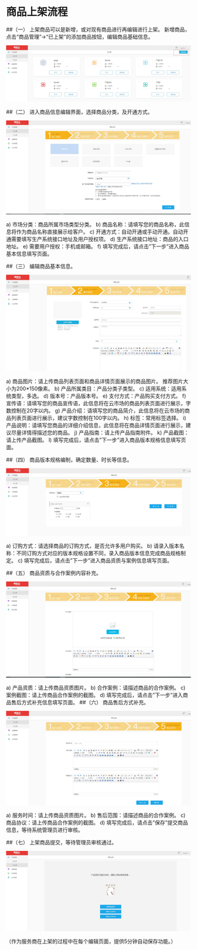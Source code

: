 # 商品上架流程
##（一）	上架商品可以是新增，或对现有商品进行再编辑进行上架。
新增商品，点击“商品管理”->“已上架”的添加商品按钮，编辑商品基础信息。

![](/articles/yycloud/4-/images/shangjia1.jpg)


##（二）	进入商品信息编辑界面，选择商品分类，及开通方式。

![](/articles/yycloud/4-/images/shangjia2.jpg)


a)	市场分类：商品所属市场类型分类。
b)	商品名称：请填写您的商品名称，此信息将作为商品名称直接展示给客户。
c)	开通方式：自动开通或手动开通。自动开通需要填写生产系统接口地址及用户授权项。
d)	生产系统接口地址：商品的入口地址。
e)	需要用户授权：手机或邮箱。
f)	填写完成后，请点击”下一步”进入商品基本信息填写页面。

##（三）	编辑商品基本信息。

![](/articles/yycloud/4-/images/shangjia3.jpg)

a)	商品图片：请上传商品列表页面和商品详情页面展示的商品图片。
推荐图片大小为200*150像素。
b)	产品所属类目：产品分类子类型。
c)	适用系统：适用系统类型，多选。
d)	版本号：产品版本号。
e)	支付方式：产品购买支付方式。
f)	宣传语：请填写您的商品宣传语，此信息将在云市场的商品列表页面进行展示，字数控制在20字以内。
g)	产品介绍：请填写您的商品简介，此信息将在云市场的商品列表页面进行展示，建议字数控制在100字以内。
h)	标签：常用标签选择。
i)	产品说明：请填写您商品的详细介绍信息，此信息将在商品详情页面进行展示，建议尽量详情得描述您的商品。
j)	产品指南：请上传产品指南附件。
k)	产品截图：请上传产品截图。
l)	填写完成后，请点击”下一步”进入商品版本规格信息填写页面。


##（四）	商品版本规格编制，确定数量、时长等信息。

![](/articles/yycloud/4-/images/shangjia4.jpg)

a)	订购方式：请选择商品的订购方式，是否允许多用户购买。
b)	请录入版本名称：不同订购方式对应的版本规格设置不同，录入商品版本信息完成商品规格制定。
c)	填写完成后，请点击”下一步”进入商品资质与案例信息填写页面。

##（五）	商品资质与合作案例内容补充。

![](/articles/yycloud/4-/images/shangjia5.jpg)

a)	产品资质：请上传商品资质图片。
b)	合作案例：请描述商品的合作案例。
c)	案例截图：请上传商品合作案例的截图。
d)	填写完成后，请点击”下一步”进入商品售后方式补充信息填写页面。
##（六）	商品售后方式补充。

![](/articles/yycloud/4-/images/shangjia6.jpg)

a)	服务时间：请上传商品资质图片。
b)	售后范围：请描述商品的合作案例。
c)	商品协议：请上传商品合作案例的截图。
d)	填写完成后，请点击”保存”提交商品信息，等待系统管理员进行审核。


##（七）	上架商品提交，等待管理员审核通过。

![](/articles/yycloud/4-/images/shangjia7.jpg)

（作为服务商在上架的过程中在每个编辑页面，提供5分钟自动保存功能。）

